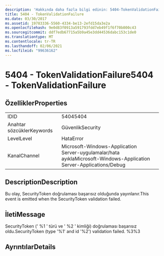 ```yaml
---
description: 'Hakkında daha fazla bilgi edinin: 5404-TokenValidationFailure'
title: 5404 - TokenValidationFailure
ms.date: 03/30/2017
ms.assetid: 19783336-5560-4334-be13-2efd15da3e2a
ms.openlocfilehash: 9e0d83f0913a591793fdd7eb49f1f6f70b000c43
ms.sourcegitcommit: ddf7edb67715a5b9a45e3dd44536dabc153c1de0
ms.translationtype: MT
ms.contentlocale: tr-TR
ms.lasthandoff: 02/06/2021
ms.locfileid: "99636162"
---
```

# <a name="5404---tokenvalidationfailure"></a><span data-ttu-id="ddd08-103">5404 - TokenValidationFailure</span><span class="sxs-lookup"><span data-stu-id="ddd08-103">5404 - TokenValidationFailure</span></span>

## <a name="properties"></a><span data-ttu-id="ddd08-104">Özellikler</span><span class="sxs-lookup"><span data-stu-id="ddd08-104">Properties</span></span>  
  
|||  
|-|-|  
|<span data-ttu-id="ddd08-105">ID</span><span class="sxs-lookup"><span data-stu-id="ddd08-105">ID</span></span>|<span data-ttu-id="ddd08-106">5404</span><span class="sxs-lookup"><span data-stu-id="ddd08-106">5404</span></span>|  
|<span data-ttu-id="ddd08-107">Anahtar sözcükler</span><span class="sxs-lookup"><span data-stu-id="ddd08-107">Keywords</span></span>|<span data-ttu-id="ddd08-108">Güvenlik</span><span class="sxs-lookup"><span data-stu-id="ddd08-108">Security</span></span>|  
|<span data-ttu-id="ddd08-109">Level</span><span class="sxs-lookup"><span data-stu-id="ddd08-109">Level</span></span>|<span data-ttu-id="ddd08-110">Hata</span><span class="sxs-lookup"><span data-stu-id="ddd08-110">Error</span></span>|  
|<span data-ttu-id="ddd08-111">Kanal</span><span class="sxs-lookup"><span data-stu-id="ddd08-111">Channel</span></span>|<span data-ttu-id="ddd08-112">Microsoft-Windows-Application Server-uygulamalar/hata ayıkla</span><span class="sxs-lookup"><span data-stu-id="ddd08-112">Microsoft-Windows-Application Server-Applications/Debug</span></span>|  
  
## <a name="description"></a><span data-ttu-id="ddd08-113">Description</span><span class="sxs-lookup"><span data-stu-id="ddd08-113">Description</span></span>  

 <span data-ttu-id="ddd08-114">Bu olay, SecurityToken doğrulaması başarısız olduğunda yayınlanır.</span><span class="sxs-lookup"><span data-stu-id="ddd08-114">This event is emitted when the SecurityToken validation failed.</span></span>  
  
## <a name="message"></a><span data-ttu-id="ddd08-115">İleti</span><span class="sxs-lookup"><span data-stu-id="ddd08-115">Message</span></span>  

 <span data-ttu-id="ddd08-116">SecurityToken (' %1 ' türü ve ' %2 ' kimliği) doğrulaması başarısız oldu.</span><span class="sxs-lookup"><span data-stu-id="ddd08-116">SecurityToken (type '%1' and id '%2') validation failed.</span></span> <span data-ttu-id="ddd08-117">%3</span><span class="sxs-lookup"><span data-stu-id="ddd08-117">%3</span></span>  
  
## <a name="details"></a><span data-ttu-id="ddd08-118">Ayrıntılar</span><span class="sxs-lookup"><span data-stu-id="ddd08-118">Details</span></span>
